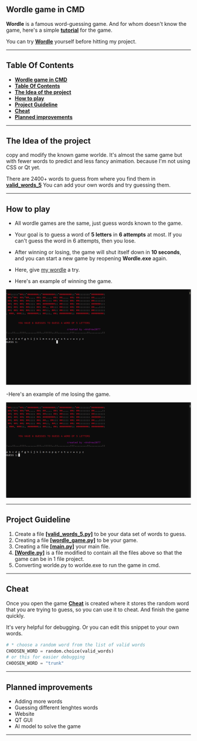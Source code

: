 
## **Wordle game in CMD**
**Wordle** is a famous word-guessing game. And for whom doesn't know the game, here's a simple **[tutorial](https://archive.ics.uci.edu/ml/datasets/PAMAP2+Physical+Activity+Monitoring)** for the game.

You can try [**Wordle**](https://wordlegame.org) yourself before hitting my project.


___
## **Table Of Contents**
- [**Wordle game in CMD**](#wordle-game-in-cmd)
- [**Table Of Contents**](#table-of-contents)
- [**The Idea of the project**](#the-idea-of-the-project)
- [**How to play**](#how-to-play)
- [**Project Guideline**](#project-guideline)
- [**Cheat**](#cheat)
- [**Planned improvements**](#planned-improvements)

___
## **The Idea of the project**
copy and modify the known game worlde.
It's almost the same game but with fewer words to predict and less fancy animation. because I'm not using CSS or Qt yet.

There are 2400+ words to guess from where you find them in **[valid_words_5](valid_words_5.py)** You can add your own words and try guessing them.
___


## **How to play**
- All wordle games are the same, just guess words known to the game.
  
- Your goal is to guess a word of **5 letters** in **6 attempts** at most. If you can't guess the word in 6 attempts, then you lose.

- After winning or losing, the game will shut itself down in **10 seconds**, and you can start a new game by reopening **Wordle.exe** again.
   
- Here, give [my wordle](Wordle.exe) a try.

- Here's an example of winning the game. 
  
![guide lines](winning.gif)

-Here's an example of me losing the game. 

![guide lines](losing.gif)



___
## **Project Guideline**  

  1. Create a file **[[valid_words_5.py]](valid_words_5.py)** to be your data set of words to guess.
  2. Creating a file **[[wordle_game.py]](wordle_game.py)** to be your game.
  3. Creating a file **[[main.py]](main.py)** your main file.
  4. **[[Wordle.py]](wordle.py)** is a file modified to contain all the files above so that the game can be in 1 file project. 
  5. Converting worlde.py to worlde.exe to run the game in cmd.


---
## **Cheat**
Once you open the game **[Cheat](cheat.txt)** is created where it stores the random word that you are trying to guess, so you can use it to cheat. And finish the game quickly.

It's very helpful for debugging. Or you can edit this snippet to your own words.

```python
# * choose a random word from the list of valid words
CHOOSEN_WORD = random.choice(valid_words)
# or this for easier debugging
CHOOSEN_WORD = "trunk"
```
---
## **Planned improvements**

- Adding more words
- Guessing different lenghtes words
- Website
- QT GUI
- AI model to solve the game

---








